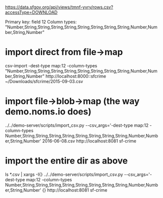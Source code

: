 
https://data.sfgov.org/api/views/tmnf-yvry/rows.csv?accessType=DOWNLOAD

Primary key: field 12
Column types: "Number,String,String,String,String,String,String,String,String,Number,Number,String,Number"

# import direct from file->map
csv-import -dest-type map:12 -column-types "Number,String,String,String,String,String,String,String,String,Number,Number,String,Number" http://localhost:8000::sfcrime ~/Downloads/sfcrime/2015-09-03.csv

# import file->blob->map (the way demo.noms.io does)
../../demo-server/scripts/import_csv.py --csv_args='-dest-type map:12 -column-types Number,String,String,String,String,String,String,String,String,Number,Number,String,Number' 2016-06-08.csv http://localhost:8081 sf-crime

# import the entire dir as above
ls *.csv | xargs -I{} ../../demo-server/scripts/import_csv.py --csv_args='-dest-type map:12 -column-types Number,String,String,String,String,String,String,String,String,Number,Number,String,Number' {} http://localhost:8081 sf-crime
